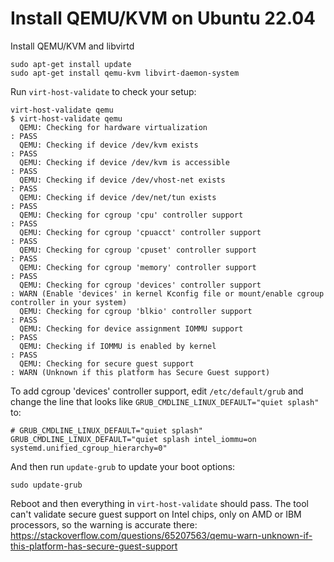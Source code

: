 # Install QEMU/KVM on Ubuntu 22.04

Install QEMU/KVM and libvirtd

```
sudo apt-get install update
sudo apt-get install qemu-kvm libvirt-daemon-system
```

Run `virt-host-validate` to check your setup:

```
virt-host-validate qemu
$ virt-host-validate qemu
  QEMU: Checking for hardware virtualization                                 : PASS
  QEMU: Checking if device /dev/kvm exists                                   : PASS
  QEMU: Checking if device /dev/kvm is accessible                            : PASS
  QEMU: Checking if device /dev/vhost-net exists                             : PASS
  QEMU: Checking if device /dev/net/tun exists                               : PASS
  QEMU: Checking for cgroup 'cpu' controller support                         : PASS
  QEMU: Checking for cgroup 'cpuacct' controller support                     : PASS
  QEMU: Checking for cgroup 'cpuset' controller support                      : PASS
  QEMU: Checking for cgroup 'memory' controller support                      : PASS
  QEMU: Checking for cgroup 'devices' controller support                     : WARN (Enable 'devices' in kernel Kconfig file or mount/enable cgroup controller in your system)
  QEMU: Checking for cgroup 'blkio' controller support                       : PASS
  QEMU: Checking for device assignment IOMMU support                         : PASS
  QEMU: Checking if IOMMU is enabled by kernel                               : PASS
  QEMU: Checking for secure guest support                                    : WARN (Unknown if this platform has Secure Guest support)
```

To add cgroup 'devices' controller support, edit `/etc/default/grub`
and change the line that looks like `GRUB_CMDLINE_LINUX_DEFAULT="quiet splash"`
to:
```
# GRUB_CMDLINE_LINUX_DEFAULT="quiet splash"
GRUB_CMDLINE_LINUX_DEFAULT="quiet splash intel_iommu=on systemd.unified_cgroup_hierarchy=0"
```

And then run `update-grub` to update your boot options:

```
sudo update-grub
```

Reboot and then everything in `virt-host-validate` should pass. The tool
can't validate secure guest support on Intel chips, only on AMD or IBM
processors, so the warning is accurate there: https://stackoverflow.com/questions/65207563/qemu-warn-unknown-if-this-platform-has-secure-guest-support
